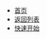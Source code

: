 <!-- helper/_sidebar.md -->

* [首页]()
* [返回列表](helper/readme.md)
* [快速开始](helper/quick-start/readme.md)